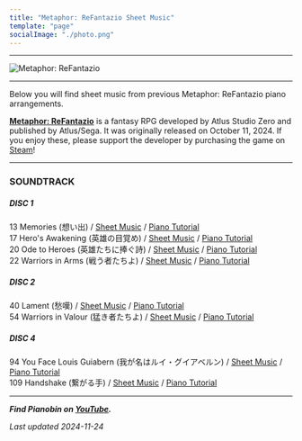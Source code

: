 ```yaml
---
title: "Metaphor: ReFantazio Sheet Music"
template: "page"
socialImage: "./photo.png"
---
```


---

![Metaphor: ReFantazio](/media/images/metaphor_banner.jpg)

---

Below you will find sheet music from previous Metaphor: ReFantazio piano arrangements.

**[Metaphor: ReFantazio](https://store.steampowered.com/app/2679460/Metaphor_ReFantazio/)** is a fantasy RPG developed by Atlus Studio Zero and published by Atlus/Sega. It was originally released on October 11, 2024. If you enjoy these, please support the developer by purchasing the game on [Steam](https://store.steampowered.com/app/2679460/Metaphor_ReFantazio/)!

---

### SOUNDTRACK

##### DISC 1

13 Memories (想い出) / [Sheet Music](/media/metaphor/memories_PB.pdf) / [Piano Tutorial](https://youtu.be/aNZTANjUEeY)  
17 Hero's Awakening (英雄の目覚め) / [Sheet Music](/media/metaphor/heros_awakening_PB.pdf) / [Piano Tutorial](https://youtu.be/1vNvUdlTsog)  
20 Ode to Heroes (英雄たちに捧ぐ詩) / [Sheet Music](/media/metaphor/ode_to_heroes_PB.pdf) / [Piano Tutorial](https://youtu.be/aPzwCETdEcg)  
22 Warriors in Arms (戦う者たちよ) / [Sheet Music](/media/metaphor/warriors_in_arms_PB.pdf) / [Piano Tutorial](https://youtu.be/D8JdipfeHzA)

##### DISC 2

40 Lament (愁嘆) / [Sheet Music](/media/metaphor/lament_PB.pdf) / [Piano Tutorial](https://youtu.be/vwRTgM7p3kE)  
54 Warriors in Valour (猛き者たちよ) / [Sheet Music](/media/metaphor/warriors_in_valour_PB.pdf) / [Piano Tutorial](https://youtu.be/WFoxxsSmc3o)

##### DISC 4

94 You Face Louis Guiabern (我が名はルイ・グイアベルン) / [Sheet Music](/media/metaphor/you_face_louis_guiabern_PB.pdf) / [Piano Tutorial](https://youtu.be/ZVCObwRITBw)  
109 Handshake (繋がる手) / [Sheet Music](/media/metaphor/handshake_PB.pdf) / [Piano Tutorial](https://youtu.be/9bGLiPKXv2c)

---

**_Find Pianobin on [YouTube](https://www.youtube.com/pianobin)._**

_Last updated 2024-11-24_
